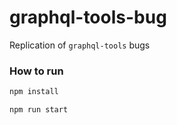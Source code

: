 # graphql-tools-bug
Replication of `graphql-tools` bugs

### How to run

```bash
npm install

npm run start
```
